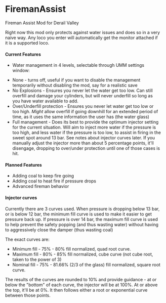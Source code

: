 # FiremanAssist
Fireman Assist Mod for Derail Valley

Right now this mod only protects against water issues and does so in a very naive way.  Any loco you enter will automatically get the monitor attached if it is a supported loco.

#### Current Features
* Water management in 4 levels, selectable through UMM settings window:
 - None - turns off, useful if you want to disable the management temporarily without disabling the mod, say for a realistic save
 - No Explosions - Ensures you never let the water get too low.  Can still overfill and damage your cylinders, but will never underfill so long as you have water available to add.
 - Over/Underfill protection - Ensures you never let water get too low or too high.  _Might_ allow overfill if going downhill for an extended period of time, as it uses the same information the user has (the water glass)
 - Full management - Does its best to provide the optimum injector setting for the current situation.  Will aim to inject more water if the pressure is too high, and less water if the pressure is too low, to assist in firing in the sweet spot around 13 bar.  See notes about injector curves later.  If you manually adjust the injector more than about 5 percentage points, it'll disengage, dropping to over/under protection until one of those cases is hit.

#### Planned Features
* Adding coal to keep fire going
* Adding coal to heat fire if pressure drops
* Advanced fireman behavior

#### Injector curves
Currently there are 3 curves used.  When pressure is dropping below 13 bar, or is below 12 bar, the minimum fill curve is used to make it easier to get pressure back up.  If pressure is over 14 bar, the maximum fill curve is used to help prevent the safety popping (and thus wasting water) without having to aggressively close the damper (thus wasting coal)

The exact curves are:
- Minimum fill - 75% - 80% fill normalized, quad root curve.
- Maximum fill - 80% - 85% fill normalized, cube curve (not cube root, taken to the power of 3)
- Nominal fill - 75% - 81.66% (2/3 of the glass) fill normalized, square root curve.

The results of the curves are rounded to 10% and provide guidance - at  or below the "bottom" of each curve, the injector will be at 100%.  At or above the top, it'll be at 0%.  It then follows either a root or exponential curve between those points.
